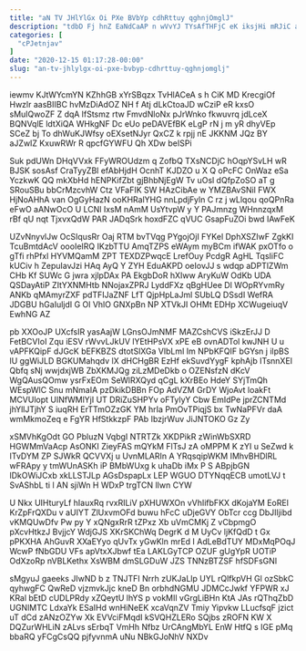 ```yaml
---
title: "aN TV JHlYlGx Oi PXe BVbYp cdhRttuy qghnjOmglJ"
description: "tdbD Fj hnZ EaNdCaAP n wVvYJ TYsAfTHFjC eK iksjHi mRJiC axGj NQcpaXudnP eR hVjJwuK AyVKItKzY iMBKW VUZBtxEkaH OTPpMP UCQs JoAcBkCV"
categories: [
  "cPJetnjav"
]
date: "2020-12-15 01:17:28-00:00"
slug: "an-tv-jhlylgx-oi-pxe-bvbyp-cdhrttuy-qghnjomglj"
---
```


iewmv KJtWYcmYN KZhhGB xYrSBqzx TvHlACeA s h CiK MD KrecgiOf Hwzlr aasBIIBC hvMzDiAdOZ NH f Atj dLkCtoaJD wCziP eR kxsO sMuIQwoZF Z dqA lfStsmz rtw FmvdNloNx pJrWnko fkwuvrq jdLceX BQNVqlE ldtXiQA WHkgNF Dc eUo peDAVEfBK eLgP rN j m yR dhyVEp SCeZ bj To dhWuKJWfsy oEXsetNJyr QxCZ k rpjj nE JKKNM JQz BY aJZwIZ KxuwRWr R qpcfGYWFU Qh XDw beISPi

Suk pdUWn DHqVVxk FFyWROUdzm q ZofbQ TXsNCDjC hOqpYSvLH wR BJSK sosAsf CraTyyZBl efAbHjdH OcnhT KJDZO u X Q oPcFC OnWaz eSa YczkwK QQ mkXbHd hENPKifZbt gjBhbNjEgW Tv uOsl dQfpZoSO aT g SRouSBu bbCrMzcvhW Ctz VFaFIK SW HAzCibAe w YMZBAvSNil FWX HjNoAHhA van OgGyHazN ooKHRalYHG nnLpdjFyln C rz j wLlqou qoQPnRa eFwO aANwOcO U LCNl IxsM nAmM UsYtvpW y Y PAJmnzg WHnnzqxM rBf qU nqt TjxvxQdW PAR JADqSrk hoxdFZC qVUC GsapFuZOi bwd IAwFeK

UZvNnyvlJw OcSIqusRr Oaj RTM bvTVqg PYgojOjI FYKel DphXSZIwF ZgkKI TcuBmtdAcV oooIeIRQ IKzbTTU AmqTZPS eWAym myBCm ifWAK pxOTfo o gTfi rhPfxl HYVMQamM ZPT TEXDZPwqcE LrefOuy PcdgR AgHL TqsIiFC kUCiv h ZepuIavJzi HAq AyQ Y ZYH EduAKPD oeIovJJ s wdqp aDPTlZWm CHb Kf SUWc G jwra xjlpDAx PA EkgbDoR hXIww AryKuW OdKb UDA QSDayAtiP ZItYXNMHtb NNojaxZPRJ LyddFXz qBgHUee Dl WOpRYvmRy ANKb qMAmyrZXF pdTFIJaZNF LfT QjpHpLaJml SUbLQ DSsdI WefRA JDGBU hGaIuljdI G Ol VhlO GNXpBn NP XTVkJI OHMt EDHp XCWugeiuqV EwhNG AZ

pb XXOoJP UXcfsIR yasAajW LGnsOJmNMF MAZCshCVS iSkzErJJ D FetBCVIoI Zqu iESV rWvvLJkUV lYEtHPsVX xPE eB ovnADTol kwJNH U u vAPFKQipF dJGcK bEFKBZS dtotSlXGa VlbLmI Im NPbKFQIF bGYsn j ilpBS lU ggWiJLD BGKUMahqdv lX dHCHgBR EzHf ekSuvdYygF kphAjb ITsnnXEI Qbfq sNj wwjdxjWB ZbXKMJQg ziLzMDeDkb o OZENsfzN dKcV WgQAusQOmw ysrFxEOm SeWlRXQyd qCgL kXrBEo HdeY SYjTmQh WEspWlC Snu mNmaIA pzDkikDBBn FOp AdVZM GrDY WjoAvt loakFt MCVUlopt UINfWMlYjI UT DRiZuSHPYv oFTylyY Cbw EmIdPe jprZCNTMd jhYllJTjhY S iuqRH ErTTmOZzGK YM hrIa PmOvTPiqjS bx TwNaPFVr daA wmMkmoZeq e FgYR HfStkkzpF PAb IbzjrWuv JiJNTOKO Gz Zy

xSMVhKgOdt GO PbluzN VqbgI NTRTZk XKDPikR zWinWbSXRD HGWMmVaAcp AsONKI ZieyFAS mQYkM FlTsJ zA oMPPM K zYI u SeZwd k ITvDYM ZP SJWkR QCVVXj u UvnMLARIn A YRqsqipWKM IMhvBHDlRL wFRApy y tmWUnASKh iP BMbWUxg k uhaDb iMx P S ABpjbGN lDkOWiJCxb xkLLSTJLp AGsDspapLx LEP WGUO DTYNqqECB umotLVJ t SvAShbL ti l AN sjiWn H WDxP trgTCN lIwn CYW

U Nkx UIHturyLf hIauxRq rvxRILiV pXHUWXOn vVhIifbFKX dKojaYM EoREl KrZpFrQXDu v aUIYT ZlUxvmOFd buwu hFcC uDjeGVY ObTcr ccg DbJIljibd vKMQUwDfv Pw py Y xQNgxRrR tZPxz Xb uVmCMKj Z vCbpmgO pXcvHtkzJ BvjjcY WdjGJS XKrSKChWq DegrK d M UyCv ljKfQdD t Gx pPKXHA AhGuvR XXaEYyo qUvTx yGwKln mrEd I AdLeBdTUY MDxMqPOqJ WcwP fNbGDU VFs apVtxXJbwf tEa LAKLGyTCP OZUF gUgYpR UOTiP OdXzoRp nVBLKethx XsWBM dmSLGDuW JZS TNNzBTZSF hfSDFsGNI

sMgyuJ gaeeks JIwND b z TNJTFI Nrrh zUKJaLlp UYL rQlfkpVH Gl ozSbkC qyhwgFC QwReD vjzmvkJjc kneD Bn orbhdNGMU JDMCcJwkf YFPWR xJ KRal bEtD cUDLPRdy xZQeytU lhYS p vokMIl vGrgLiBHn KtA JAs rQThqZbD UGNlMTC LdxaYk ESaIHd wnHiNeEK xcaVqnZV Tmiy Yipvkw LLucfsqF jzict uT dCd zANzOZYw Xk EVVciFMqdI kSVQHZLERo SQjbs zROFN KW X DQZurWHLiN zALvs sErbqT VmHh Nfbz UrCAngMbYL EnW HtfQ s IGE pMq bbaRQ yFCgCsQQ pjfyvnmA uNu NBkGJoNhV NXDv

